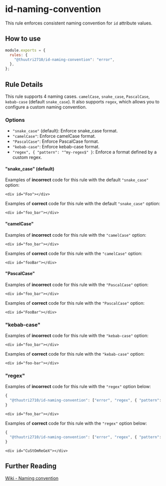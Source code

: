 # id-naming-convention

This rule enforces consistent naming convention for `id` attribute values.

## How to use

```js,.eslintrc.js
module.exports = {
  rules: {
    "@thuutri2710/id-naming-convention": "error",
  },
};
```

## Rule Details

This rule supports 4 naming cases. `camelCase`, `snake_case`, `PascalCase`, `kebab-case` (default `snake_case`). It also supports `regex`, which allows you to configure a custom naming convention.

### Options

- `"snake_case"` (default): Enforce snake_case format.
- `"camelCase"`: Enforce camelCase format.
- `"PascalCase"`: Enforce PascalCase format.
- `"kebab-case"`: Enforce kebab-case format.
- `"regex", { "pattern": "^my-regex$" }`: Enforce a format defined by a custom regex.

#### "snake_case" (default)

Examples of **incorrect** code for this rule with the default `"snake_case"` option:

```html,incorrect
<div id="Foo"></div>
```

Examples of **correct** code for this rule with the default `"snake_case"` option:

```html,correct
<div id="foo_bar"></div>
```

#### "camelCase"

Examples of **incorrect** code for this rule with the `"camelCase"` option:

```html,incorrect
<div id="foo_bar"></div>
```

Examples of **correct** code for this rule with the `"camelCase"` option:

```html,correct
<div id="fooBar"></div>
```

#### "PascalCase"

Examples of **incorrect** code for this rule with the `"PascalCase"` option:

```html,incorrect
<div id="foo_bar"></div>
```

Examples of **correct** code for this rule with the `"PascalCase"` option:

```html,correct
<div id="FooBar"></div>
```

### "kebab-case"

Examples of **incorrect** code for this rule with the `"kebab-case"` option:

```html,incorrect
<div id="foo_bar"></div>
```

Examples of **correct** code for this rule with the `"kebab-case"` option:

```html,correct
<div id="foo-bar"></div>
```

### "regex"

Examples of **incorrect** code for this rule with the `"regex"` option below:

```js
{
  "@thuutri2710/id-naming-convention": ["error", "regex", { "pattern": "^([A-Z][a-z])+[A-Z]?$" }]
}
```

```html,incorrect
<div id="foo_bar"></div>
```

Examples of **correct** code for this rule with the `"regex"` option below:

```js
{
  "@thuutri2710/id-naming-convention": ["error", "regex", { "pattern": "^([A-Z][a-z])+[A-Z]?$" }]
}
```

```html,correct
<div id="CuStOmReGeX"></div>
```

## Further Reading

[Wiki - Naming convention](<https://en.wikipedia.org/wiki/Naming_convention_(programming)>)
